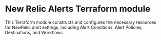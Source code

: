 # New Relic Alerts Terraform module
This Terraform module constructs and configures the necessary resources for NewRelic alert settings, including Alert Conditions, Alert Policies, Destinations, and Workflows.